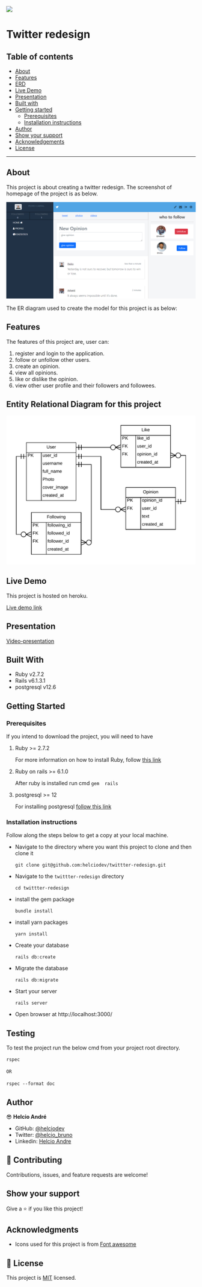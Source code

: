 ![](https://img.shields.io/badge/Microverse-blueviolet)

# Twitter redesign

## Table of contents

- [About](#about)
- [Features](#features)
- [ERD](#Entity-Relational-Diagram-for-this-project)
- [Live Demo](#live-demo)
- [Presentation](#presentation)
- [Built with](#built-with)
- [Getting started](#getting-started)
  * [Prerequisites](#prerequisites)
  * [Installation instructions](#installation-instructions)
- [Author](#author)
- [Show your support](#show-your-support)
- [Acknowledgements](#acknowledgments)
- [License](#-license)

---

## About

This project is about creating a twitter redesign. The screenshot of homepage of the project is as below.

![Screenshot-main-page](app/assets/images/project-main-page-shot.png)

The ER diagram used to create the model for this project is as below:


## Features

The features of this project are, user can:

1. register and login to the application.
2. follow or unfollow other users.
3. create an opinion.
5. view all opinions.
4. like or dislike the opinion.
5. view other user profile and their followers and followees.


## Entity Relational Diagram for this project

![ERD](docs/entity-relational-diagram.png)
## Live Demo

This project is hosted on heroku.

[Live demo link](https://ha-twitter-redesign.herokuapp.com/)

## Presentation

[Video-presentation](https://www.loom.com/share/d7142f4fc4354c2c806c1259af146128)

## Built With

- Ruby v2.7.2
- Rails v6.1.3.1
- postgresql v12.6

## Getting Started

### Prerequisites

If you intend to download the project, you will need to have

1. Ruby >= 2.7.2

    For more information on how to install Ruby, follow [this link](https://www.ruby-lang.org/en/downloads/)

2. Ruby on rails >= 6.1.0

    After ruby is installed run cmd `gem  rails`

3. postgresql >= 12

    For installing postgresql [follow this link](http://postgresguide.com/setup/install.html)


### Installation instructions

Follow along the steps below to get a copy at your local machine.

- Navigate to the directory where you want this project to clone and then clone it

    ```
    git clone git@github.com:helciodev/twittter-redesign.git
    ```

- Navigate to the `twittter-redesign` directory

    ```
    cd twittter-redesign
    ```


- install the gem package

    ```
    bundle install
    ```

- install yarn packages
    ```
    yarn install
    ```

- Create your database
    ```
    rails db:create
    ```

- Migrate the database

    ```
    rails db:migrate
    ```

- Start your server

    ```
    rails server
    ```

- Open browser at http://localhost:3000/

## Testing

To test the project run the below cmd from your project root directory.
```
rspec

OR

rspec --format doc
```

## Author

😎 **Helcio André**

- GitHub: [@helciodev](https://github.com/helciodev)
- Twitter: [@helcio_bruno](https://twitter.com/helcio_bruno)
- Linkedin: [Helcio Andre](https://www.linkedin.com/in/helcio-andre/)

## 🤝 Contributing

Contributions, issues, and feature requests are welcome!

## Show your support

Give a ⭐️ if you like this project!

## Acknowledgments

- Icons used for this project is from [Font awesome](https://fontawesome.com/)

## 📝 License

This project is [MIT](./LICENSE) licensed.
